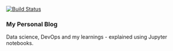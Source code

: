[![Build Status](https://travis-ci.org/anujk3/anujk3.github.io.svg?branch=dev)](https://travis-ci.org/anujk3/anujk3.github.io)

### My Personal Blog

Data science, DevOps and my learnings - explained using Jupyter notebooks.

